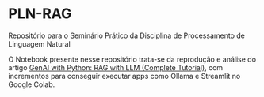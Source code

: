 # PLN-RAG
Repositório para o Seminário Prático da Disciplina de Processamento de Linguagem Natural

O Notebook presente nesse repositório trata-se da reprodução e análise do artigo [GenAI with Python: RAG with LLM (Complete Tutorial)](https://towardsdatascience.com/genai-with-python-rag-with-llm-complete-tutorial-c276dda6707b), com incrementos para conseguir executar apps como Ollama e Streamlit no Google Colab. 

